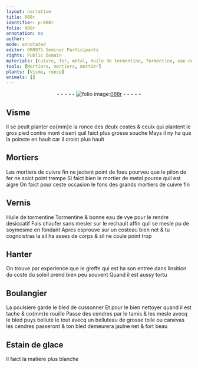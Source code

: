 ```yaml
---
layout: narrative
title: 088r
identifier: p-088r
folio: 088r
annotation: no
author:
mode: annotated
editor: GR8975 Seminar Participants
rights: Public Domain
materials: [cuivre, fer, metal, Huile de tormentine, Tormentine, eau de vye, poulsiere, bled, cendres, toile, canevas, Estain de glace]
tools: [Mortiers, mortiers, mortier]
plants: [Visme, ronce]
animals: []
---
```


<div class="folio" align="center">- - - - - <a href="http://gallica.bnf.fr/ark:/12148/btv1b10500001g/f181.image" target="_blank"><img src="https://cu-mkp.github.io/2017-workshop-edition/assets/photo-icon.png" alt="folio image: " style="display:inline-block; margin-bottom:-3px;"/>088r</a> - - - - - </div>    

## <span class="pa">Visme</span>

 
Il se peult planter co{mm}e la <span class="pa">ronce</span> des deulx costes & ceulx qui plantent le gros pied contre mont disent quil faict plus grosse souche Mays il ny ha que la poincte en hault car il croist plus hault
    

## <span class="tl">Mortiers</span>

 
 Les <span class="tl">mortiers</span> de <span class="m">cuivre</span> fin ne jectent point de foeu pourveu que le pilon de <span class="m">fer</span> ne soict point trempe Si faict bien le <span class="tl">mortier</span> de <span class="m">metal</span> pource quil est aigre On faict pour ceste occasion le fons des grands <span class="tl">mortiers</span> de <span class="m">cuivre</span> fin
    

## Vernis

 
<span class="m">Huile de tormentine</span> <span class="m">Tormentine</span> & bonne <span class="m">eau de vye</span> pour le rendre desiccatif Fais chaufer sans mesler sur le rechault affin quil se mesle pu de soymesme en fondant Apres esprouve sur un costeau bien net & tu cognoistras la sil ha asses de corps & sil ne coule point trop
    

## Hanter

 
On trouve par experience que le greffe qui est ha son entree dans linsition du coste du soleil prend bien peu souvent Quand il est aussy tortu
    

## <span class="pro">Boulangier</span>

 
La <span class="m">poulsiere</span> garde le <span class="m">bled</span> de cussonner Et pour le bien nettoyer quand il est tache & co{mm}e rouille Passe des <span class="m">cendres</span> par le tamis & les mesle avecq le <span class="m">bled</span> puys bellute le tout avecq un belluteau de grosse <span class="m">toile</span> ou <span class="m">canevas</span> les <span class="m">cendres</span> passeront & ton <span class="m">bled</span> demeurera jaulne net & fort beau
    

## <span class="m">Estain de glace</span>

 
Il faict la matiere plus blanche
 